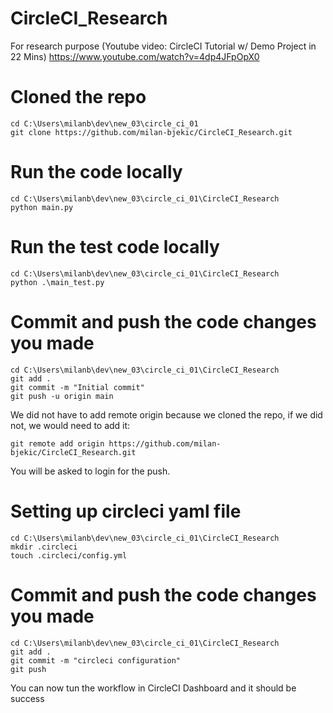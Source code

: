 # CircleCI_Research
For research purpose (Youtube video: CircleCI Tutorial w/ Demo Project in 22 Mins)
https://www.youtube.com/watch?v=4dp4JFpOpX0

# Cloned the repo
```
cd C:\Users\milanb\dev\new_03\circle_ci_01
git clone https://github.com/milan-bjekic/CircleCI_Research.git
```

# Run the code locally
```
cd C:\Users\milanb\dev\new_03\circle_ci_01\CircleCI_Research
python main.py
```

# Run the test code locally
```
cd C:\Users\milanb\dev\new_03\circle_ci_01\CircleCI_Research
python .\main_test.py
```

# Commit and push the code changes you made
```
cd C:\Users\milanb\dev\new_03\circle_ci_01\CircleCI_Research
git add .
git commit -m "Initial commit"
git push -u origin main
```
We did not have to add remote origin because we cloned the repo,
if we did not, we would need to add it:
```
git remote add origin https://github.com/milan-bjekic/CircleCI_Research.git
```
You will be asked to login for the push.

# Setting up circleci yaml file
```
cd C:\Users\milanb\dev\new_03\circle_ci_01\CircleCI_Research
mkdir .circleci
touch .circleci/config.yml
```

# Commit and push the code changes you made
```
cd C:\Users\milanb\dev\new_03\circle_ci_01\CircleCI_Research
git add .
git commit -m "circleci configuration"
git push
```
You can now tun the workflow in CircleCI Dashboard and it should be success